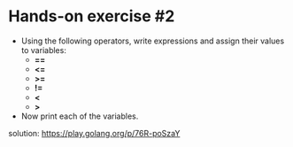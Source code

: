 # Hands-on exercise #2

- Using the following operators, write expressions and assign their values to variables:
  - **==**
  - **<=**
  - **\>=**
  - **!=**
  - **<**
  - **\>**
- Now print each of the variables. 

solution: https://play.golang.org/p/76R-poSzaY 